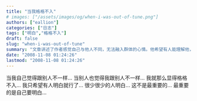 ```yaml
---
title: "当我格格不入"
# images: ["/assets/images/og/when-i-was-out-of-tune.png"]
authors: ["eallion"]
categories: ["日志"]
tags: ["明白","格格不入"]
draft: false
slug: "when-i-was-out-of-tune"
summary: "文章讲述了作者感觉自己与他人不同，无法融入群体的心情。他希望有人能理解他，但很少有人能明白。最重要的是，他自己要明白这一点。"
date: "2008-11-08 01:24:26"
lastmod: "2008-11-08 01:24:26"
---
```


当我自己觉得跟别人不一样...
当别人也觉得我跟别人不一样...
我就那么显得格格不入...
我只希望有人明白就行了...
很少很少的人明白...
这不是最重要的...
最重要的是自己要明白...
